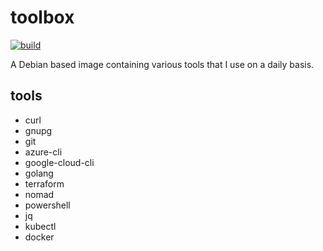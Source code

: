 # toolbox

[![build](https://github.com/pvorselaars/toolbox/actions/workflows/build.yml/badge.svg)](https://github.com/pvorselaars/toolbox/actions/workflows/build.yml)

A Debian based image containing various tools that I use on a daily basis.

## tools

* curl
* gnupg
* git
* azure-cli
* google-cloud-cli
* golang
* terraform
* nomad
* powershell
* jq
* kubectl
* docker
